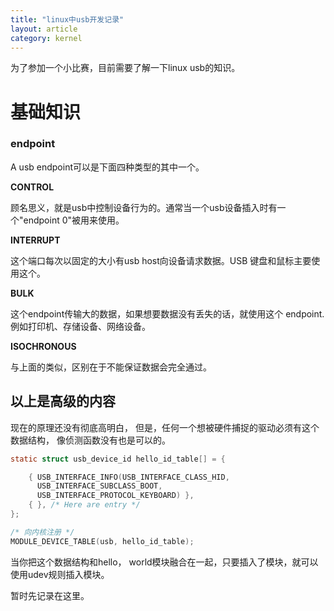 ```yaml
---
title: "linux中usb开发记录"
layout: article
category: kernel
---
```


为了参加一个小比赛，目前需要了解一下linux usb的知识。

# 基础知识

### endpoint

A usb endpoint可以是下面四种类型的其中一个。

__CONTROL__

顾名思义，就是usb中控制设备行为的。通常当一个usb设备插入时有一个"endpoint 0"被用来使用。

__INTERRUPT__

这个端口每次以固定的大小有usb host向设备请求数据。USB 键盘和鼠标主要使用这个。

__BULK__

这个endpoint传输大的数据，如果想要数据没有丢失的话，就使用这个 endpoint.例如打印机、存储设备、网络设备。

__ISOCHRONOUS__

与上面的类似，区别在于不能保证数据会完全通过。


## 以上是高级的内容
现在的原理还没有彻底高明白， 但是，任何一个想被硬件捕捉的驱动必须有这个数据结构， 像侦测函数没有也是可以的。


```c
static struct usb_device_id hello_id_table[] = {

	{ USB_INTERFACE_INFO(USB_INTERFACE_CLASS_HID,
	  USB_INTERFACE_SUBCLASS_BOOT,
	  USB_INTERFACE_PROTOCOL_KEYBOARD) },
	{ }, /* Here are entry */
};

/* 向内核注册 */
MODULE_DEVICE_TABLE(usb, hello_id_table);
```

当你把这个数据结构和hello， world模块融合在一起，只要插入了模块，就可以使用udev规则插入模块。

暂时先记录在这里。
